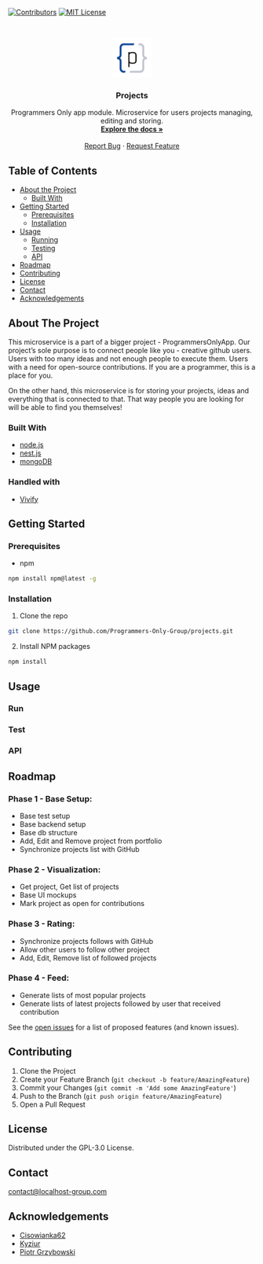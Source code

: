 <!-- PROJECT SHIELDS -->
<!--
*** I'm using markdown "reference style" links for readability.
*** Reference links are enclosed in brackets [ ] instead of parentheses ( ).
*** See the bottom of this document for the declaration of the reference variables
*** for contributors-url, forks-url, etc. This is an optional, concise syntax you may use.
*** https://www.markdownguide.org/basic-syntax/#reference-style-links
*** 
*** TODO PSTA: ADD MORE DYNAMIC SHIELDS THAT MAKES SENSE
-->
[![Contributors][contributors-shield]][contributors-url]
[![MIT License][license-shield]][license-url]


<!-- PROJECT LOGO -->
<br />
<p align="center">
  <a href="https://github.com/Programmers-Only-Group/projects">
    <img src="images/logo.png" alt="Logo" width="80" height="80">
  </a>

  <h3 align="center">Projects</h3>

  <p align="center">
    Programmers Only app module. Microservice for users projects managing, editing and storing.
    <br />
    <a href="#"><strong>Explore the docs »</strong></a>
    <br />
    <br />
    <a href="https://github.com/Programmers-Only-Group/projects/issues">Report Bug</a>
    ·
    <a href="https://github.com/Programmers-Only-Group/projects/issues">Request Feature</a>
  </p>
</p>


<!-- TABLE OF CONTENTS -->
## Table of Contents

* [About the Project](#about-the-project)
  * [Built With](#built-with)
* [Getting Started](#getting-started)
  * [Prerequisites](#prerequisites)
  * [Installation](#installation)
* [Usage](#usage)
  * [Running](#run)
  * [Testing](#test)
  * [API](#api)
* [Roadmap](#roadmap)
* [Contributing](#contributing)
* [License](#license)
* [Contact](#contact)
* [Acknowledgements](#acknowledgements)


<!-- ABOUT THE PROJECT -->
## About The Project

This microservice is a part of a bigger project - ProgrammersOnlyApp. Our project’s sole purpose is to connect people like you - creative github users. Users with too many ideas and not enough people to execute them. Users with a need for open-source contributions. If you are a programmer, this is a place for you. 

On the other hand, this microservice is for storing your projects, ideas and everything that is connected to that. That way people you are looking for will be able to find you themselves!
    
### Built With

* [node.js](https://nodejs.org/dist/v12.18.3/)
* [nest.js](https://docs.nestjs.com/)
* [mongoDB](https://www.mongodb.com/try/download/compass?tck=docs_compass)

### Handled with

* [Vivify](https://www.vivifyscrum.com/)

<!-- GETTING STARTED -->
## Getting Started

### Prerequisites

* npm
```sh
npm install npm@latest -g
```

### Installation
 
1. Clone the repo
```sh
git clone https://github.com/Programmers-Only-Group/projects.git
```
2. Install NPM packages
```sh
npm install
```


<!-- USAGE EXAMPLES -->
## Usage

### Run

### Test

### API


<!-- ROADMAP -->
## Roadmap

### Phase 1 - Base Setup:
* Base test setup
* Base backend setup
* Base db structure
* Add, Edit and Remove project from portfolio
* Synchronize projects list with GitHub

### Phase 2 - Visualization:
* Get project, Get list of projects
* Base UI mockups
* Mark project as open for contributions

### Phase 3 - Rating:
* Synchronize projects follows with GitHub
* Allow other users to follow other project
* Add, Edit, Remove list of followed projects

### Phase 4 - Feed:
* Generate lists of most popular projects
* Generate lists of latest projects followed by user that received contribution

See the [open issues](https://github.com/Programmers-Only-Group/projects/issues) for a list of proposed features (and known issues).



<!-- CONTRIBUTING -->
## Contributing

1. Clone the Project
2. Create your Feature Branch (`git checkout -b feature/AmazingFeature`)
3. Commit your Changes (`git commit -m 'Add some AmazingFeature'`)
4. Push to the Branch (`git push origin feature/AmazingFeature`)
5. Open a Pull Request



<!-- LICENSE -->
## License

Distributed under the GPL-3.0 License.



<!-- CONTACT -->
## Contact

contact@localhost-group.com

<!-- ACKNOWLEDGEMENTS -->
## Acknowledgements

* [Cisowianka62](https://github.com/cisowianka62)
* [Kyziur](https://github.com/kyziur)
* [Piotr Grzybowski](https://github.com/Piotr-Grzybowski)

<!-- MARKDOWN LINKS & IMAGES -->
<!-- https://www.markdownguide.org/basic-syntax/#reference-style-links -->
[contributors-shield]: https://img.shields.io/badge/contributions-welcome-brightgreen.svg?style=flat
[contributors-url]: https://github.com/Programmers-Only-Group/projects#contributing
[forks-shield]: http://inch-ci.org/github/Programmers-Only-Group/projects.svg?branch=master&style=shields
[forks-url]: http://inch-ci.org/github/Programmers-Only-Group/projects
[issues-shield]: https://img.shields.io/github/issues/othneildrew/Best-README-Template.svg?style=flat
[issues-url]: https://github.com/Programmers-Only-Group/projects/issues
[license-shield]: https://img.shields.io/github/license/othneildrew/Best-README-Template.svg?style=flat
[license-url]: https://github.com/Programmers-Only-Group/projects/issues

[product-screenshot]: images/localhost_logo.png

